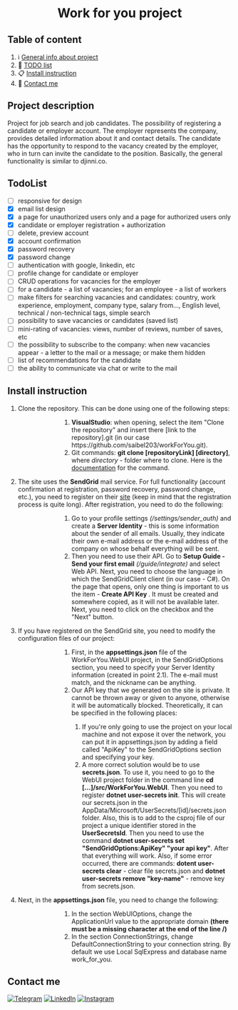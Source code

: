 <h1 align="center">Work for you project</h1>

## Table of content
1. :information_source: [General info about project](#project-description)
2. :file_folder: [TODO list](#todolist)
3. :clipboard: [Install instruction](#install-instruction)
4. :speech_balloon: [Contact me](#contact-me)

## Project description
Project for job search and job candidates. The possibility of registering a candidate or employer account. The employer represents the company, provides detailed information about it and contact details. The candidate has the opportunity to respond to the vacancy created by the employer, who in turn can invite the candidate to the position. Basically, the general functionality is similar to djinni.co.

## TodoList
- [ ] responsive for design
- [x] email list design
- [x] a page for unauthorized users only and a page for authorized users only
- [x] candidate or employer registration + authorization
- [ ] delete, preview account
- [x] account confirmation
- [x] password recovery
- [x] password change
- [ ] authentication with google, linkedin, etc
- [ ] profile change for candidate or employer
- [ ] CRUD operations for vacancies for the employer
- [ ] for a candidate - a list of vacancies; for an employee - a list of workers
- [ ] make filters for searching vacancies and candidates: country, work experience, employment, company type, salary from..., English level, technical / non-technical tags, simple search
- [ ] possibility to save vacancies or candidates (saved list)
- [ ] mini-rating of vacancies: views, number of reviews, number of saves, etc
- [ ] the possibility to subscribe to the company: when new vacancies appear - a letter to the mail or a message; or make them hidden
- [ ] list of recommendations for the candidate
- [ ] the ability to communicate via chat or write to the mail

## Install instruction
1. Clone the repository. This can be done using one of the following steps:

<dl><dd><dl><dd><dl><dd>
  <ol>
    <li><strong>VisualStudio</strong>: when opening, select the item "Clone the repository" and insert there [link to the repository].git (in our case https://github.com/saibel203/workForYou.git).</li>
    <li><string>Git commands</strong>: <strong>git clone [repositoryLink] [directory]</strong>, where <i>directory</i> - folder where to clone. Here is the <a href="https://git-scm.com/docs/git-clone" target="_blank">documentation</a> for the command.</li>
  </ol>
</dl></dd></dl></dd></dl></dd>

2. The site uses the **SendGrid** mail service. For full functionality (account confirmation at registration, password recovery, password change, etc.), you need to register on their [site](https://sendgrid.com/) (keep in mind that the registration process is quite long). After registration, you need to do the following:

<dl><dd><dl><dd><dl><dd>
  <ol>
    <li>Go to your profile settings <i>(/settings/sender_auth)</i> and create a <strong>Server Identity</strong> - this is some information about the sender of all emails. Usually, they indicate their own e-mail address or the e-mail address of the company on whose behalf everything will be sent.</li>
    <li>Then you need to use their API. Go to <strong>Setup Guide - Send your first email</strong> <i>(/guide/integrate)</i> and select Web API. Next, you need to choose the language in which the SendGridClient client (in our case - C#). On the page that opens, only one thing is important to us the item - <strong>Create API Key </strong>. It must be created and somewhere copied, as it will not be available later. Next, you need to click on the checkbox and the "Next" button.</li>
  </ol>
</dl></dd></dl></dd></dl></dd>

3. If you have registered on the SendGrid site, you need to modify the configuration files of our project:

<dl><dd><dl><dd><dl><dd>
  <ol>
    <li>First, in the <strong>appsettings.json</strong> file of the WorkForYou.WebUI project, in the SendGridOptions section, you need to specify your Server Identity information (created in point 2.1). The e-mail must match, and the nickname can be anything.</li>
    <li>Our API key that we generated on the site is private. It cannot be thrown away or given to anyone, otherwise it will be automatically blocked. Theoretically, it can be specified in the following places:</li>
    <ol>
      <li>If you're only going to use the project on your local machine and not expose it over the network, you can put it in appsettings.json by adding a field called "ApiKey" to the SendGridOptions section and specifying your key.</li>
      <li>A more correct solution would be to use <strong>secrets.json</strong>. To use it, you need to go to the WebUI project folder in the command line <strong>cd [...]/src/WorkForYou.WebUI</strong>. Then you need to register <strong>dotnet user-secrets init</strong>. This will create our secrets.json in the AppData/Microsoft/UserSecrets/[id]/secrets.json folder. Also, this is to add to the csproj file of our project a unique identifier stored in the <strong>UserSecretsId</strong>. Then you need to use the command <strong>dotnet user-secrets set "SendGridOptions:ApiKey" "your api key"</strong>. After that everything will work. Also, if some error occurred, there are commands: <strong>dotent user-secrets clear</strong> - clear file secrets.json and <strong>dotnet user-secrets remove "key-name"</strong> - remove key from secrets.json.</li>
    </ol>
  </ol>
</dl></dd></dl></dd></dl></dd>

4. Next, in the **appsettings.json** file, you need to change the following:

<dl><dd><dl><dd><dl><dd>
  <ol>
    <li>In the section WebUIOptions, change the ApplicationUrl value to the appropriate domain <strong>(there must be a missing character at the end of the line /)</strong></li>
    <li>In the section ConnectionStrings, change DefaultConnectionString to your connection string. By default we use Local SqlExpress and database name work_for_you.</li>
  </ol>
</dl></dd></dl></dd></dl></dd>

## Contact me
[![Telegram](https://img.shields.io/badge/Telegram-2CA5E0?style=for-the-badge&logo=telegram&logoColor=white)](https://t.me/Saibel203)
[![LinkedIn](https://img.shields.io/badge/linkedin-%230077B5.svg?style=for-the-badge&logo=linkedin&logoColor=white)](https://www.linkedin.com/in/%D0%BC%D0%B0%D0%BA%D1%81%D0%B8%D0%BC-%D0%BB%D0%BE%D0%B3%D0%B2%D1%96%D0%BD-335a03254/)
[![Instagram](https://img.shields.io/badge/Instagram-%23E4405F.svg?style=for-the-badge&logo=Instagram&logoColor=white)](https://www.instagram.com/saibel.og/)
